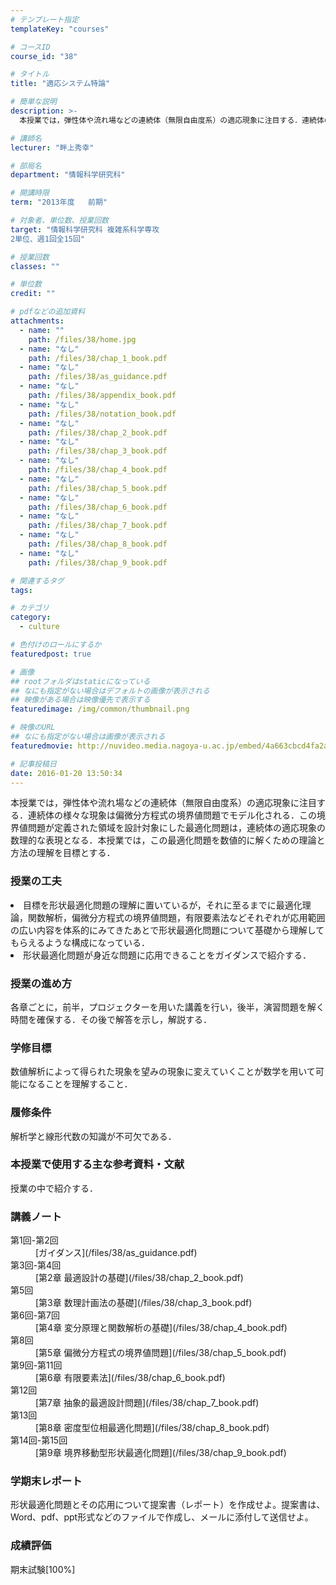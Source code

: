 ```yaml
---
# テンプレート指定
templateKey: "courses"

# コースID
course_id: "38"

# タイトル
title: "適応システム特論"

# 簡単な説明
description: >-
  本授業では，弾性体や流れ場などの連続体（無限自由度系）の適応現象に注目する．連続体の様々な現象は偏微分方程式の境界値問題でモデル化される．この境界値問題が定義された領域を設計対象にした最適化問題は，連...

# 講師名
lecturer: "畔上秀幸"

# 部局名
department: "情報科学研究科"

# 開講時限
term: "2013年度	前期"

# 対象者、単位数、授業回数
target: "情報科学研究科 複雑系科学専攻
2単位、週1回全15回"

# 授業回数
classes: ""

# 単位数
credit: ""

# pdfなどの追加資料
attachments: 
  - name: "" 
    path: /files/38/home.jpg
  - name: "なし" 
    path: /files/38/chap_1_book.pdf
  - name: "なし" 
    path: /files/38/as_guidance.pdf
  - name: "なし" 
    path: /files/38/appendix_book.pdf
  - name: "なし" 
    path: /files/38/notation_book.pdf
  - name: "なし" 
    path: /files/38/chap_2_book.pdf
  - name: "なし" 
    path: /files/38/chap_3_book.pdf
  - name: "なし" 
    path: /files/38/chap_4_book.pdf
  - name: "なし" 
    path: /files/38/chap_5_book.pdf
  - name: "なし" 
    path: /files/38/chap_6_book.pdf
  - name: "なし" 
    path: /files/38/chap_7_book.pdf
  - name: "なし" 
    path: /files/38/chap_8_book.pdf
  - name: "なし" 
    path: /files/38/chap_9_book.pdf

# 関連するタグ
tags:

# カテゴリ
category:
  - culture

# 色付けのロールにするか
featuredpost: true

# 画像
## rootフォルダはstaticになっている
## なにも指定がない場合はデフォルトの画像が表示される
## 映像がある場合は映像優先で表示する
featuredimage: /img/common/thumbnail.png

# 映像のURL
## なにも指定がない場合は画像が表示される
featuredmovie: http://nuvideo.media.nagoya-u.ac.jp/embed/4a663cbcd4fa2aa09b2e4cfe765948a661bbeb77

# 記事投稿日
date: 2016-01-20 13:50:34
---
```


本授業では，弾性体や流れ場などの連続体（無限自由度系）の適応現象に注目する．連続体の様々な現象は偏微分方程式の境界値問題でモデル化される．この境界値問題が定義された領域を設計対象にした最適化問題は，連続体の適応現象の数理的な表現となる．本授業では，この最適化問題を数値的に解くための理論と方法の理解を目標とする．


### 授業の工夫

<li class="splist">
目標を形状最適化問題の理解に置いているが，それに至るまでに最適化理論，関数解析，偏微分方程式の境界値問題，有限要素法などそれぞれが応用範囲の広い内容を体系的にみてきたあとで形状最適化問題について基礎から理解してもらえるような構成になっている．
</li>
<li class="splist">
形状最適化問題が身近な問題に応用できることをガイダンスで紹介する．
</li>





### 授業の進め方

各章ごとに，前半，プロジェクターを用いた講義を行い，後半，演習問題を解く時間を確保する．その後で解答を示し，解説する．

### 学修目標

数値解析によって得られた現象を望みの現象に変えていくことが数学を用いて可能になることを理解すること．

### 履修条件

解析学と線形代数の知識が不可欠である．

### 本授業で使用する主な参考資料・文献

授業の中で紹介する．





### 講義ノート

<dl>
<dt>
第1回-第2回

<dd>
[ガイダンス](/files/38/as_guidance.pdf) 
</dd>
</dt>

<dt>
第3回-第4回

<dd>
[第2章 最適設計の基礎](/files/38/chap_2_book.pdf) 
</dd>
</dt>

<dt>
第5回

<dd>
[第3章 数理計画法の基礎](/files/38/chap_3_book.pdf) 
</dd>
</dt>

<dt>
第6回-第7回

<dd>
[第4章 変分原理と関数解析の基礎](/files/38/chap_4_book.pdf) 
</dd>
</dt>

<dt>
第8回

<dd>
[第5章 偏微分方程式の境界値問題](/files/38/chap_5_book.pdf) 
</dd>
</dt>

<dt>
第9回-第11回

<dd>
[第6章 有限要素法](/files/38/chap_6_book.pdf) 
</dd>
</dt>

<dt>
第12回

<dd>
[第7章 抽象的最適設計問題](/files/38/chap_7_book.pdf) 
</dd>
</dt>

<dt>
第13回

<dd>
[第8章 密度型位相最適化問題](/files/38/chap_8_book.pdf) 
</dd>
</dt>

<dt>
第14回-第15回

<dd>
[第9章 境界移動型形状最適化問題](/files/38/chap_9_book.pdf) 
</dd>
</dt>
</dl>


### 学期末レポート

形状最適化問題とその応用について提案書（レポート）を作成せよ。提案書は、Word、pdf、ppt形式などのファイルで作成し、メールに添付して送信せよ。


### 成績評価

期末試験[100%]


